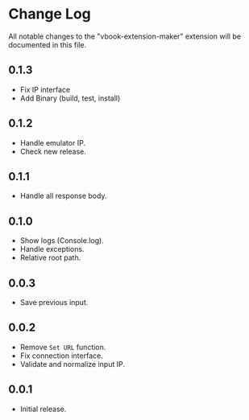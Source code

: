 # Change Log

All notable changes to the "vbook-extension-maker" extension will be documented in this file.

## 0.1.3

- Fix IP interface
- Add Binary (build, test, install)

## 0.1.2

- Handle emulator IP.
- Check new release.

## 0.1.1

- Handle all response body.

## 0.1.0

- Show logs (Console.log).
- Handle exceptions.
- Relative root path.

## 0.0.3

- Save previous input.

## 0.0.2

- Remove `Set URL` function.
- Fix connection interface.
- Validate and normalize input IP.

## 0.0.1

- Initial release.
